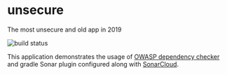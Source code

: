 # unsecure
The most unsecure and old app in 2019

![build status](https://travis-ci.org/sriharisahu/unsecure.svg?branch=master "Current Build status" )

This application demonstrates the usage of [OWASP dependency checker](https://www.owasp.org/index.php/OWASP_Dependency_Check) and gradle Sonar plugin configured along with [SonarCloud](https://sonarcloud.io/dashboard?id=sriharisahu_unsecure).
